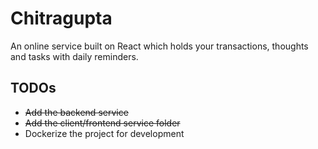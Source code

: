 # Chitragupta

An online service built on React which holds your transactions, thoughts and tasks with daily reminders.

## TODOs

-  ~~Add the backend service~~
-  ~~Add the client/frontend service folder~~
-  Dockerize the project for development
